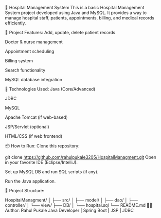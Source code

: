 🏥 Hospital Management System
This is a basic Hospital Management System project developed using Java and MySQL.
It provides a way to manage hospital staff, patients, appointments, billing, and medical records efficiently.

📁 Project Features:
Add, update, delete patient records

Doctor & nurse management

Appointment scheduling

Billing system

Search functionality

MySQL database integration

🔧 Technologies Used:
Java (Core/Advanced)

JDBC

MySQL

Apache Tomcat (if web-based)

JSP/Servlet (optional)

HTML/CSS (if web frontend)

📦 How to Run:
Clone this repository:


git clone https://github.com/rahulpukale3205/HospitalManagment.git
Open in your favorite IDE (Eclipse/IntelliJ).

Set up MySQL DB and run SQL scripts (if any).

Run the Java application.

📌 Project Structure:

HospitalManagment/
│
├── src/
│   ├── model/
│   ├── dao/
│   ├── controller/
│   └── view/
├── DB/
│   └── hospital.sql
└── README.md
🙋‍♂️ Author:
Rahul Pukale
Java Developer | Spring Boot | JSP | JDBC
